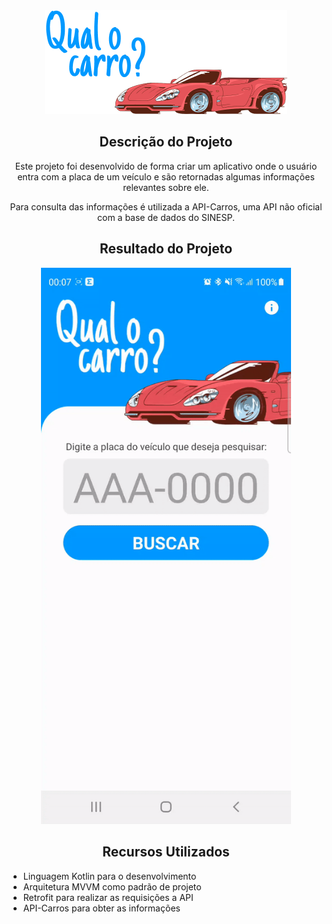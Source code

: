 <div align="center">
  <img src="https://github.com/emanuelgalvao/qualocarro/blob/master/readme/logo.png">
</div>
<div align="center">
  <h2>Descrição do Projeto</h2>
  
  <p>Este projeto foi desenvolvido de forma criar um aplicativo onde o usuário entra com a placa de um veículo e são retornadas algumas informações relevantes sobre ele.</p>
  <p>Para consulta das informações é utilizada a API-Carros, uma API não oficial com a base de dados do SINESP.</p>
  
</div>

<div align="center">
  <h2>Resultado do Projeto</h2>
</div>

<div align="center" width="400px">
  <img src="https://github.com/emanuelgalvao/qualocarro/blob/master/readme/demo.gif" width="400">
</div>

<div align="left">

  <h2 align="center">Recursos Utilizados</h2>

- Linguagem Kotlin para o desenvolvimento <br>
- Arquitetura MVVM como padrão de projeto<br>
- Retrofit para realizar as requisições a API <br>
- API-Carros para obter as informações <br>
</div>

